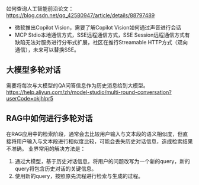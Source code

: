 如何查询人工智能前沿论文：https://blog.csdn.net/qq_42580947/article/details/88797489

- 微软推出Copilot Vision，需要了解Copilot Vision如何通过声音进行会话
- MCP Stdio本地通信方式，SSE远程通信方式，SSE Session远程通信方式有缺陷无法对服务进行分布式扩展，社区在推行Streamable HTTP方式（双向通信），未来可以替换SSE。

## 大模型多轮对话

需要将每次与大模型的QA问答信息作为历史消息给到大模型。
https://help.aliyun.com/zh/model-studio/multi-round-conversation?userCode=okjhlpr5

## RAG中如何进行多轮对话

在RAG应用中的检索阶段，通常会去比较用户输入与文本段的语义相似度，但直接将用户输入与文本段进行相似度比较，可能会丢失历史对话信息，造成检索结果不准确。
业界常用的解决方法是：
1. 通过大模型，基于历史对话信息，将用户的问题改写为一个新的query，新的query将包含历史对话的关键信息。
2. 使用新的query，按照原先流程进行检索与生成的过程。
